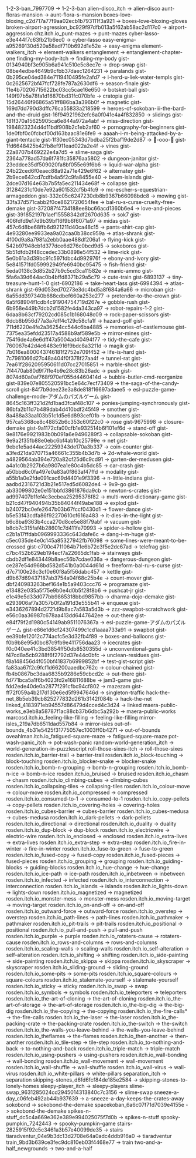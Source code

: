 1-2-3-ban_7997709 -> 1-2-3-ban
alien-disco_itch -> alien-disco
aunt-floras-mansion -> aunt-flora-s-mansion
boxes-love-bloxing_c2d717a77f9aa02ecb1b793111f3a921 -> boxes-love-bloxing-gloves
broken-airport-agression_bc929f97dfb013a5f62ab58ac2d117c0 -> airport-aggression
chz.itch.io_punt-mazes -> punt-mazes
cyber-lasso-e3e444f7c63fb21b6ec0 -> cyber-lasso
easy-enigma-a95269130d520a58adf710b692d1e52e -> easy-enigma
element-walkers_itch -> element-walkers
entanglement -> entanglement-chapter-one
finding-my-body-itch -> finding-my-body
gist-0134940bf3e905b6a941c510e5c8ec7e -> drop-swap
gist-08be4edbe4649b9cfbb37daec1264231 -> paralands
gist-0b295ce04ed384e7119410495fe2afd7 -> i-herd-u-liek-water-templs
gist-0c2625672bf47fcf728fe787a2630df6 -> season-finale
gist-11e4b70206715622bc03cc5cae16e650 -> botsket-ball
gist-149f97b5a78fa1d16870bd31fc070bfe -> cratopia
gist-15d26446f96865a51ff886ba3a396b0f -> magnetic
gist-169d7dd790d3dffc76ca55833a218599 -> heroes-of-sokoban-iii-the-bard-and-the-druid
gist-16f94921962efc6a0f041e4a4f832850 -> slidings
gist-181f370a15625905ca6e844a972a4abf -> miss-direction
gist-1984823234d4d11bdf908b2c1eb2af60 -> pornography-for-beginners
gist-1de0fbf0c0fcbcf00d163baac81e6fe9 -> aaaah-i-m-being-attacked-by-a-giant-tentacle
gist-1f30ec05343d7bdba25f2baf19de2d87 -> 🍡-ooo-🍡
gist-1fd6648425b42fb8ef911ead022a2e4f -> vines
gist-22a8707b469222e4a7d5 -> slime-saga
gist-2364a778ad57da6f781fc35876aa5802 -> dungeon-janitor
gist-23eddce35df509020fa8bf055e69f6b6 -> liquid-war-alpha
gist-24b22ced6f0eaec88a92a71e429e6f62 -> alternatey
gist-2b9ece642cd7cdfb4a5f2c9fa8455e40 -> beam-islands
gist-2dce07d164e63b7b5fa5ec211434e68f -> collapse
gist-31284231cf0de7e92a601532cf5b4fc9 -> mc-escher-s-equestrian-armageddon
gist-332c05c6247230db8b9367b66098bdc8 -> mowing
gist-33fa37d571cabb2f0ce8621720654fee -> bal-ru-s-curse-cruelty-free-demake
gist-372087f4734188ee8bc66acd1360b6e4 -> love-and-pieces
gist-391852197b1aef15558342df2670d635 -> sok7
gist-406fdfd9e17d9b39bf16f9b6f6071a97 -> midas
gist-457c6d8be68ffb6d921211d40ca48c15 -> pants-shirt-cap
gist-4e93280ee9933ea9a02caa0b38cc959a -> atlas-shrank
gist-4f00d9a8a798fa2ebb0aae488df206a1 -> flying-kick
gist-542b97948cb1d377dce6d276c0bcd9d5 -> sokoboros
gist-5b51dfdb2f48ccedec33b0898e54f532 -> lime-rick
gist-5e0b61a3d39bc91c597fdbc4d992976f -> ebony-and-ivory
gist-5e841571fd059992949fe6940bc95475 -> fish-friend
gist-5eda0138c3d852b27b9c5cd3ca11582e -> manic-ammo
gist-5fa6a39d644ac0b4bffd8371b29a5c79 -> cute-train
gist-6893137 -> tiny-treasure-hunt-1-0
gist-6902186 -> take-heart-lass
gist-6994394 -> atlas-shrank
gist-69d053ed70273e3dc4bd5a8f684a6a66 -> microban
gist-6a55dd397340b688cdbef660a253e277 -> pretender-to-the-crown
gist-6a5f68904f1cdb4c91904754719d267e -> gobble-rush
gist-6b958e449b7dcb2d1582fe4da343ca97 -> robot-repairs-1-2
gist-6daa8b63cf79202cd085c1b168048c09 -> rock-paper-scissors
gist-6dcb8b956d77a3a7dff4c129c58cfa1f -> hazard-golf
gist-711d6220e4fe2a36254cc544c6ba4885 -> memories-of-castlemouse
gist-7375ea35efdd23517a4588b9af589e5b -> mirror-mines
gist-754f6de4a6e6dff47a5004ad40494f77 -> tidy-the-cafe
gist-760067e42d4c6483e916f9bdc8a3211d -> magik
gist-7b016ea800043746181f2752e709f452 -> life-is-hard
gist-7c7981066d27c48a404f0f378f27aa4f -> tunnel-rat
gist-7ea61f2862095950611d07cc27015851 -> marble-shoot
gist-7f4470ab80d9f7ffe4b9e28c83b26adc -> push
gist-8074d60a0af768f970ef055d4460414d -> bubble-butler-cmd-reorganize
gist-839e07e805520591bc5e64c7ecf73409 -> the-saga-of-the-candy-scroll
gist-84f7b9dee23e3a8de818f16697adaee5 -> esl-puzzle-game-challenge-mode-アダムのパズルゲーム
gist-8645c163ff321d2fd1bad3fcaf48c107 -> ponies-jumping-synchronously
gist-86bfa2b11d7b489dab4d410bdf245f49 -> smother
gist-8a488a33aa103b51c1d5e6d893cef01b -> bouncers
gist-957ca5368ce8c48852b6c353c60f22c0 -> rose
gist-9675998 -> closure-demake
gist-9a1172cfa00cfb1e932514b6f101ef6d -> stand-off
gist-9e8176e9921983b0b091a6e9496289f3 -> collapsable-sokoban
gist-9e9a2f35fb88e0ebc6bf4ab10c25799e -> net
gist-9ebe1e5ad44ac22259343de170a3b337 -> coin-counter
gist-a3fed21da070715a46661c355b4b3d7b -> 2d-whale-world
gist-a4829564ab394e720a82cf25d6c9cd91 -> garten-der-medusen
gist-a4a1c0b2927b6a9807ea1e80c4b5dc85 -> car-crash
gist-a50bbd6c0fa497e0a83a0f863af47ffd -> modality
gist-a55b1a0e2fde091cac69d4401e9f3396 -> n-little-indians
gist-aadbd2316721d3b21e517ed5d6082de4 -> 9x9-go
gist-ab33099802e0e151bbfd3861876da9cb -> newton-s-crates
gist-ad997407b1fef4c3ecbea25295376f82 -> multi-word-dictionary-game
gist-b21cd47f940494b35b84044f49abe188 -> explod
gist-b24072bc0efe2647b03b67fccf0430d1 -> flower-dance
gist-b5e53f43cdfa86f92270610cf616a483 -> it-dies-in-the-light
gist-b6c8ba9363b4cca270d8ce5e88f79abf -> vacuum
gist-b8cb7c315faf4b28601c7d411fe70993 -> spider-s-hollow
gist-c2b1a17ffdab0969993336c643dafe6c -> dang-i-m-huge
gist-c5ec035de4e0c145a85327942fb76098 -> some-lines-were-meant-to-be-crossed
gist-c700c4711064b71e6b72c3f5e2dc67ad -> telefrag
gist-c7bc452b629eb194ecf7a22665dc1fab -> stairways
gist-cbdb2df1e843449b8aec56b7cdae036a -> dangerous-dungeon
gist-ce287e54d968bd582d541b0a0044d61d -> freeform-bal-ru-s-curse
gist-d7c7100e28c3cf0e60f8a5f56dabc457 -> kettle
gist-d9b67d69437187ab3754a04f68c25b4e -> count-mover
gist-dbf240983263bef164e1b5a9403ccc76 -> programaze
gist-e13482e035a5f75e9b0e4d0b5f28f8b6 -> pushcat-jr
gist-e1e49e5d33d077bb9865318bbd9857bb -> dharma-dojo-demake
gist-e293906af7a3057b0f2a191d3e555b41 -> enqueue
gist-e3436267894d2721d9b8ac7a583a5d3b -> zzz-swapbot-scratchwork
gist-e56c0aa36987c678aa413dd6447642ee -> out-there
gist-e84f79f2d1980c54149ab9511076367a -> esl-puzzle-game-アダムのパズルゲーム
gist-e86e1d6cf24307499c1cd1aaaa733a91 -> swapbot
gist-ee39bfe12012c774acfc5e3d32fb4f89 -> boxes-and-balloons
gist-f0b9b8e95d0bc87c9fb9e411756daa23 -> icecrates
gist-f0c040ee41c3bd3854ff50db8530355d -> unconventional-guns
gist-f47cd8a5cb9288f6f2792d37e44c0bfc -> unclean-residues
gist-f8a148456d4f050bf41837b6999852bf -> test-gist-script
gist-fa83aa67f2c9fcf1d66200aaedbc762c -> colour-chained
gist-fb4b0867bc3daa6835b9286e59cbcd2c -> out-there
gist-fd771bca5a1f6b4023fd2e16811688be -> jam3-game
gist-fdd2ede40de0a2877f291cfbc94cf802 -> mazezam
gist-ff72f059a4b217d130e6ed5f9947646d -> singleton-traffic
hack-the-net_8b5eb39cb825277832d261b3142f084b -> hack-the-net
linked_4183971eb94557d86479d4cced4c3d24 -> linked
maera-public-works_e3eb8a58787f1ac88cb37b6dbc5a292b -> maera-public-works
marcosd.itch.io_feeling-like-filling -> feeling-like-filling
mirror-isles_219a7db6511dad557b84 -> mirror-isles
out-of-bounds_4b31e5425f31775057ec1003ff0b4271 -> out-of-bounds
oveahlman.itch.io_fatigued-square-maze -> fatigued-square-maze
pot-wash-panic_itch -> pot-wash-panic
random-world-generation_itch -> world-generation-in-puzzlescript
roll-those-sixes-itch -> roll-those-sixes
rosden.itch.io_barrier-trail -> barrier-trail
rosden.itch.io_block-touching -> block-touching
rosden.itch.io_blocker-snake -> blocker-snake
rosden.itch.io_bomb-n-grouping -> bomb-n-grouping
rosden.itch.io_bomb-n-ice -> bomb-n-ice
rosden.itch.io_bruised -> bruised
rosden.itch.io_chasm -> chasm
rosden.itch.io_climbing-cubes -> climbing-cubes
rosden.itch.io_collapsing-tiles -> collapsing-tiles
rosden.itch.io_colour-move -> colour-move
rosden.itch.io_compressed -> compressed
rosden.itch.io_consumed-to-1 -> consumed-to-1
rosden.itch.io_copy-pellets -> copy-pellets
rosden.itch.io_covering-holes -> covering-holes
rosden.itch.io_cubes-barrier -> cubes-barrier
rosden.itch.io_cubes-medusa -> cubes-medusa
rosden.itch.io_dark-pellets -> dark-pellets
rosden.itch.io_directional -> directional
rosden.itch.io_duality -> duality
rosden.itch.io_dup-block -> dup-block
rosden.itch.io_electricwire -> electric-wire
rosden.itch.io_enclosed -> enclosed
rosden.itch.io_extra-lives -> extra-lives
rosden.itch.io_extra-step -> extra-step
rosden.itch.io_fire-in-winter -> fire-in-winter
rosden.itch.io_fuse-to-green -> fuse-to-green
rosden.itch.io_fused-copy -> fused-copy
rosden.itch.io_fused-pieces -> fused-pieces
rosden.itch.io_grouping -> grouping
rosden.itch.io_guiding-blocks -> guiding-blocks
rosden.itch.io_hue-change -> hue-change
rosden.itch.io_ice-path -> ice-path
rosden.itch.io_inbetween -> inbetween
rosden.itch.io_infected -> infected
rosden.itch.io_interconnection -> interconnection
rosden.itch.io_islands -> islands
rosden.itch.io_lights-down -> lights-down
rosden.itch.io_magnetized -> magnetized
rosden.itch.io_monster-mess -> monster-mess
rosden.itch.io_moving-target -> moving-target
rosden.itch.io_on-and-off -> on-and-off
rosden.itch.io_outward-force -> outward-force
rosden.itch.io_overstep -> overstep
rosden.itch.io_path-lines -> path-lines
rosden.itch.io_pathmaker -> pathmaker
rosden.itch.io_pit-trails -> pit-trails
rosden.itch.io_positional -> positional
rosden.itch.io_pull-and-push -> pull-and-push
rosden.itch.io_purple -> purple
rosden.itch.io_rotaters-cause -> rotaters-cause
rosden.itch.io_rows-and-columns -> rows-and-columns
rosden.itch.io_scaling-walls -> scaling-walls
rosden.itch.io_self-alteration -> self-alteration
rosden.itch.io_shifting -> shifting
rosden.itch.io_side-painting -> side-painting
rosden.itch.io_skippa -> skippa
rosden.itch.io_skyscraper -> skyscraper
rosden.itch.io_sliding-ground -> sliding-ground
rosden.itch.io_some-pits -> some-pits
rosden.itch.io_square-colours -> square-colours
rosden.itch.io_stalemate-yourself -> stalemate-yourself
rosden.itch.io_sticky -> sticky
rosden.itch.io_swap -> swap
rosden.itch.io_symbols -> symbols
rosden.itch.io_teleporters -> teleporters
rosden.itch.io_the-art-of-cloning -> the-art-of-cloning
rosden.itch.io_the-art-of-storage -> the-art-of-storage
rosden.itch.io_the-big-dig -> the-big-dig
rosden.itch.io_the-copying -> the-copying
rosden.itch.io_the-fire-calls* -> the-fire-calls
rosden.itch.io_the-laser -> the-laser
rosden.itch.io_the-packing-crate -> the-packing-crate
rosden.itch.io_the-switch -> the-switch
rosden.itch.io_the-walls-you-leave-behind -> the-walls-you-leave-behind
rosden.itch.io_theflames -> the-flames
rosden.itch.io_then-another -> then-another
rosden.itch.io_tile-step -> tile-step
rosden.itch.io_to-nothing-and-back -> to-nothing-and-back
rosden.itch.io_triple-match -> triple-match
rosden.itch.io_using-pushers -> using-pushers
rosden.itch.io_wall-bonding -> wall-bonding
rosden.itch.io_wall-movement -> wall-movement
rosden.itch.io_wall-shuffle -> wall-shuffle
rosden.itch.io_wall-virus -> wall-virus
rosden.itch.io_white-pillars -> white-pillars
separation_itch -> separation
skipping-stones_d6fd6fcf84de185e2584 -> skipping-stones-to-lonely-homes
sleepy-player_itch -> sleepy-players
slime-swap_9631285024cd2945014313840c7c3156 -> slime-swap
sneeze-a-day_c06feb492ab44b937639 -> a-sneeze-a-day-keeps-the-crates-away
sokobond -> sokobond-the-demake
spacekoban_6a6c07f71d7039e4155e -> sokobond-the-demake
spikes-n-stuff_dc5c4a669e362e389e994025075f7d0b -> spikes-n-stuff
spooky-pumpkin_7242443 -> spooky-pumpkin-game
stairs-2825915f92c5c3461a3b57e40099de35 -> stairs
tiaradventur_04e9b3dc13d2708e64a0adc4ddb916a0 -> tiaradventur
train_9bd3b639ce3fec9dc810eb03f4468e77 -> train
two-and-a-half_newgrounds -> two-and-a-half
